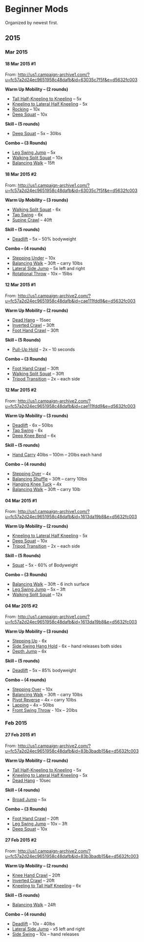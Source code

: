 # Beginner Mods

Organized by newest first.


## 2015

### Mar 2015

#### 18 Mar 2015 #1

From: http://us1.campaign-archive1.com/?u=fc57a2d24ec9651958c48dafb&id=63035c7f5f&e=d5632fc003

**Warm Up Mobility – (2 rounds)**
* [Tall Half-Kneeling to Kneeling](https://www.youtube.com/watch?v=vwWlNsCCQQw) – 5x
* [Kneeling to Lateral Half Kneeling](https://www.youtube.com/watch?v=63YcYPaYiq0) - 5x
* [Rocking](https://www.youtube.com/watch?v=gVhZi7qsuPQ) – 10x
* [Deep Squat](https://www.youtube.com/watch?v=ZlgMxdibUI0) – 10x

**Skill – (5 rounds)**
* [Deep Squat](https://www.youtube.com/watch?v=ZlgMxdibUI0) – 5x – 30lbs

**Combo – (3 Rounds)**
* [Leg Swing Jump](https://www.youtube.com/watch?v=mvtjTEAbQJw) – 5x
* [Walking Split Squat](https://www.youtube.com/watch?v=3zy0Yx8oZoM) – 10x
* [Balancing Walk](https://www.youtube.com/watch?v=mS7eNSEZrpc) – 15ft

#### 18 Mar 2015 #2

From: http://us1.campaign-archive1.com/?u=fc57a2d24ec9651958c48dafb&id=63035c7f5f&e=d5632fc003

**Warm Up Mobility – (3 rounds)**
* [Walking Split Squat](https://www.youtube.com/watch?v=3zy0Yx8oZoM) - 6x
* [Tap Swing](https://www.youtube.com/watch?v=Yu5xmveUJhk) - 6x
* [Supine Crawl](https://www.youtube.com/watch?v=ScFJIrgb7Ec) – 40ft

**Skill – (5 rounds)**
* [Deadlift](https://www.youtube.com/watch?v=s9k7uZTkyP4) – 5x – 50% bodyweight

**Combo – (4 rounds)**
* [Stepping Under](https://www.youtube.com/watch?v=mFxjfOrLWr4) – 10x
* [Balancing Walk](https://www.youtube.com/watch?v=mS7eNSEZrpc) – 30ft – carry 10lbs
* [Lateral Side Jump](https://www.youtube.com/watch?v=98AXMtapt3A) – 5x left and right
* [Rotational Throw](https://www.youtube.com/watch?v=ra7BjSceJ08) - 10x – 15lbs


#### 12 Mar 2015 #1

From: http://us1.campaign-archive2.com/?u=fc57a2d24ec9651958c48dafb&id=cae111fdd9&e=d5632fc003

**Warm Up Mobility – (2 rounds)**
* [Dead Hang](https://www.youtube.com/watch?v=2b4HwWUQaCQ) – 15sec
* [Inverted Crawl](https://www.youtube.com/watch?v=ScFJIrgb7Ec) – 30ft
* [Foot Hand Crawl](https://www.youtube.com/watch?v=7GfVNCke8gk) – 30ft

**Skill – (5 Rounds)**
* [Pull-Up Hold](https://www.youtube.com/watch?v=hPwwW_I7tu0) – 2x – 10 seconds 

**Combo – (3 Rounds)**
* [Foot Hand Crawl](https://www.youtube.com/watch?v=7GfVNCke8gk) – 30ft
* [Walking Split Squat](https://www.youtube.com/watch?v=3zy0Yx8oZoM) – 30ft
* [Tripod Transition](https://www.youtube.com/watch?v=ErLwBXuyjXM) – 2x – each side

#### 12 Mar 2015 #2

From: http://us1.campaign-archive2.com/?u=fc57a2d24ec9651958c48dafb&id=cae111fdd9&e=d5632fc003

**Warm Up Mobility – (3 rounds)**
* [Deadlift](https://www.youtube.com/watch?v=s9k7uZTkyP4) - 6x – 50lbs
* [Tap Swing](https://www.youtube.com/watch?v=Yu5xmveUJhk) - 6x
* [Deep Knee Bend](https://www.youtube.com/watch?v=W4LuS9rK0gU) – 6x

**Skill – (5 rounds)**
* [Hand Carry](https://www.youtube.com/watch?v=QQZiAPipFBQ) 40lbs – 100m – 20lbs each hand

**Combo – (4 rounds)**
* [Stepping Over](https://www.youtube.com/watch?v=qv-2qY0_MNE) – 4x
* [Balancing Shuffle](https://www.youtube.com/watch?v=Pe714oKWKS4) – 30ft – carry 10lbs
* [Hanging Knee Tuck](https://www.youtube.com/watch?v=lI9TWVRCmY4) – 4x
* [Balancing Walk](https://www.youtube.com/watch?v=mS7eNSEZrpc) – 30ft – carry 10lb


#### 04 Mar 2015 #1

From: http://us1.campaign-archive1.com/?u=fc57a2d24ec9651958c48dafb&id=1613da19b8&e=d5632fc003

**Warm Up Mobility – (2 rounds)**
* [Kneeling to Lateral Half Kneeling](https://www.youtube.com/watch?v=63YcYPaYiq0) - 5x
* [Deep Squat](https://www.youtube.com/watch?v=ZlgMxdibUI0) – 10x
* [Tripod Transition](https://www.youtube.com/watch?v=ErLwBXuyjXM) – 2x – each side

**Skill – (5 Rounds)**
* [Squat](https://www.youtube.com/watch?v=ZlgMxdibUI0) – 5x - 60% of Bodyweight 

**Combo – (3 Rounds)**
* [Balancing Walk](https://www.youtube.com/watch?v=mS7eNSEZrpc) – 30ft – 6 inch surface 
* [Leg Swing Jump](https://www.youtube.com/watch?v=mvtjTEAbQJw) – 5x – 3ft
* [Walking Split Squat](https://www.youtube.com/watch?v=3zy0Yx8oZoM) – 12x

#### 04 Mar 2015 #2

From: http://us1.campaign-archive1.com/?u=fc57a2d24ec9651958c48dafb&id=1613da19b8&e=d5632fc003

**Warm Up Mobility – (3 rounds)**
* [Stepping Up](https://www.youtube.com/watch?v=fbUlKDY9_aA) - 6x
* [Side Swing Hang Hold](https://www.youtube.com/watch?v=J0um4qnCmHM) - 6x – hand releases both sides
* [Depth Jump](https://www.youtube.com/watch?v=LDR2RzJcS_4) – 6x

**Skill – (5 rounds)**
* [Deadlift](https://www.youtube.com/watch?v=s9k7uZTkyP4) – 5x – 85% bodyweight

**Combo – (4 rounds)**
* [Stepping Over](https://www.youtube.com/watch?v=qv-2qY0_MNE) – 10x
* [Balancing Walk](https://www.youtube.com/watch?v=mS7eNSEZrpc) – 30ft – carry 10lbs
* [Pivot Reverse](https://www.youtube.com/watch?v=mNDiyo9_G4Q) – 4x – carry 10lbs
* [Lapping](https://www.youtube.com/watch?v=MpXm6_ypAPY) – 4x – 50lbs
* [Front Swing Throw](https://www.youtube.com/watch?v=J9S7gC0vGsM) - 10x – 20lbs


### Feb 2015

#### 27 Feb 2015 #1

From: http://us1.campaign-archive2.com/?u=fc57a2d24ec9651958c48dafb&id=83b3badb15&e=d5632fc003

**Warm Up Mobility – (2 rounds)**
* [Tall Half-Kneeling to Kneeling](https://www.youtube.com/watch?v=vwWlNsCCQQw) - 5x
* [Kneeling to Lateral Half Kneeling](https://www.youtube.com/watch?v=63YcYPaYiq0) - 5x
* [Dead Hang](https://www.youtube.com/watch?v=2b4HwWUQaCQ) - 10sec

**Skill – (4 rounds)**
* [Broad Jump](https://www.youtube.com/watch?v=hYm0_dUaykk) – 5x

**Combo – (3 Rounds)**
* [Foot Hand Crawl](https://www.youtube.com/watch?v=7GfVNCke8gk) – 20ft
* [Leg Swing Jump](https://www.youtube.com/watch?v=mvtjTEAbQJw) – 10x – 3ft
* [Deep Squat](https://www.youtube.com/watch?v=ZlgMxdibUI0) – 10x

#### 27 Feb 2015 #2

From: http://us1.campaign-archive2.com/?u=fc57a2d24ec9651958c48dafb&id=83b3badb15&e=d5632fc003

**Warm Up Mobility – (2 rounds)**
* [Knee Hand Crawl](https://www.youtube.com/watch?v=PIn1J5TCq4Q) – 20ft
* [Inverted Crawl](https://www.youtube.com/watch?v=ScFJIrgb7Ec) – 20ft
* [Kneeling to Tall Half Kneeling](https://www.youtube.com/watch?v=5FFE6rRh-L4) – 6x

**Skill – (5 rounds)**
* [Balancing Walk](https://www.youtube.com/watch?v=mS7eNSEZrpc) – 24ft

**Combo – (4 rounds)**
* [Deadlift](https://www.youtube.com/watch?v=s9k7uZTkyP4)  – 10x - 40lbs
* [Lateral Side Jump](https://www.youtube.com/watch?v=98AXMtapt3A) - x5 left and right
* [Side Swing](https://www.youtube.com/watch?v=nn_1gFSS9Ec) – 10x – hand releases 



